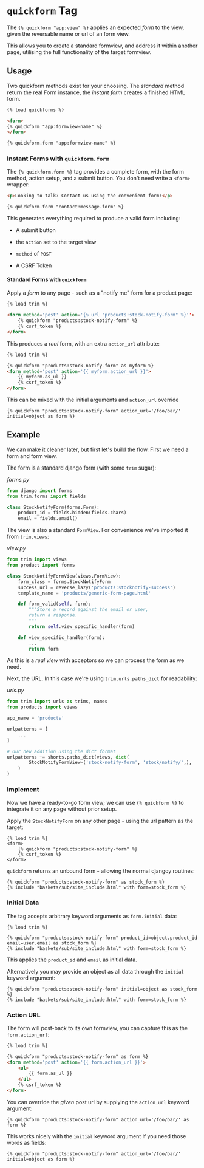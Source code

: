 # `quickform` Tag

The `{% quickform "app:view" %}` applies an expected _form_ to the view, given the reversable name or url of an form view.

This allows you to create a standard formview, and address it within another page, utilising the full functionality of the target formview.

## Usage

Two quickform methods exist for your choosing. The _standard_ method return the real Form instance, the _instant form_ creates a finished HTML form.

```html
{% load quickforms %}

<form>
{% quickform "app:formview-name" %}
</form>

{% quickform.form "app:formview-name" %}
```

### Instant Forms with `quickform.form`

The `{% quickform.form %}` tag provides a complete form, with the form method, action setup, and a submit button. You don't need write a `<form>` wrapper:

```html
<p>Looking to talk? Contact us using the convenient form:</p>

{% quickform.form "contact:message-form" %}
```

This generates everything required to produce a valid form including:

+ A submit button

+ the `action` set to the target view

+ `method` of `POST`

+ A CSRF Token

#### Standard Forms with `quickform`

Apply a _form_ to any page - such as a "notify me" form for a product page:

```html
{% load trim %}

<form method='post' action='{% url "products:stock-notify-form" %}''>
    {% quickform "products:stock-notify-form" %}
    {% csrf_token %}
</form>
```

This produces a _real_ form, with an extra `action_url` attribute:

```html
{% load trim %}

{% quickform "products:stock-notify-form" as myform %}
<form method='post' action='{{ myform.action_url }}'>
    {{ myform.as_ul }}
    {% csrf_token %}
</form>
```

This can be mixed with the initial arguments and `action_url` override

    {% quickform "products:stock-notify-form" action_url='/foo/bar/' initial=object as form %}

## Example

We can make it cleaner later, but first let's build the flow. First we need a form and form view.

The form is a standard django form (with some `trim` sugar):

_forms.py_

```py
from django import forms
from trim.forms import fields

class StockNotifyForm(forms.Form):
    product_id = fields.hidden(fields.chars)
    email = fields.email()
```

The view is also a standard `FormView`. For convenience we've imported it from `trim.views`:

_view.py_

```py
from trim import views
from product import forms

class StockNotifyFormView(views.FormView):
    form_class = forms.StockNotifyForm
    success_url = reverse_lazy('products:stocknotify-success')
    template_name = 'products/generic-form-page.html'

    def form_valid(self, form):
        """Store a record against the email or user,
        return a response.
        """
        return self.view_specific_handler(form)

    def view_specific_handler(form):
        ...
        return form
```

As this is a _real view_ with acceptors so we can process the form as we need.

Next, the URL. In this case we're using `trim.urls.paths_dict` for readability:

_urls.py_

```py
from trim import urls as trims, names
from products import views

app_name = 'products'

urlpatterns = [
    ...
]

# Our new addition using the dict format
urlpatterns += shorts.paths_dict(views, dict(
        StockNotifyFormView=('stock-notify-form', 'stock/notify/',),
    )
)
```

### Implement

Now we have a ready-to-go form view; we can use `{% quickform %}` to integrate it on any page without prior setup.

Apply the `StockNotifyForm` on any other page - using the url pattern as the target:

```jinja2
{% load trim %}
<form>
    {% quickform "products:stock-notify-form" %}
    {% csrf_token %}
</form>
```

`quickform` returns an unbound form - allowing the normal djangoy routines:

```jinja2
{% quickform "products:stock-notify-form" as stock_form %}
{% include "baskets/sub/site_include.html" with form=stock_form %}
```

### Initial Data

The tag accepts arbitrary keyword arguments as `form.initial` data:

```jinja2
{% load trim %}

{% quickform "products:stock-notify-form" product_id=object.product_id email=user.email as stock_form %}
{% include "baskets/sub/site_include.html" with form=stock_form %}
```

This applies the `product_id` and `email` as initial data.

Alternatively you may provide an object as all data through the `initial` keyword argument:

```jinja2
{% quickform "products:stock-notify-form" initial=object as stock_form %}
{% include "baskets/sub/site_include.html" with form=stock_form %}
```

### Action URL

The form will post-back to its own formview, you can capture this as the `form.action_url`:

```html
{% load trim %}

{% quickform "products:stock-notify-form" as form %}
<form method='post' action='{{ form.action_url }}'>
    <ul>
        {{ form.as_ul }}
    </ul>
    {% csrf_token %}
</form>
```

You can override the _given_ post url by supplying the `action_url` keyword argument:

```jinja2
{% quickform "products:stock-notify-form" action_url='/foo/bar/' as form %}
```

This works nicely with the `initial` keyword argument if you need those words as fields:

    {% quickform "products:stock-notify-form" action_url='/foo/bar/' initial=object as form %}
